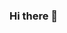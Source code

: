 ### Hi there 👋

<!--
**aahvyas/aahvyas** is a ✨ _special_ ✨ repository because its `README.md` (this file) appears on your GitHub profile.

Here are some ideas to get you started:

- 🔭 I’m currently working on learning UNIX commands
- 🌱 My favorite subject is biology, specifically neuro
- 💬 I’m currently working on a project about C. elegans
- 😄 Pronouns: she/her
- ⚡ Fun fact: I love to read
-->
